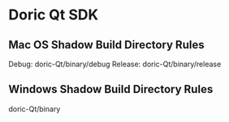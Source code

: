 # Doric Qt SDK

## Mac OS Shadow Build Directory Rules
Debug: doric-Qt/binary/debug
Release: doric-Qt/binary/release

## Windows Shadow Build Directory Rules
doric-Qt/binary